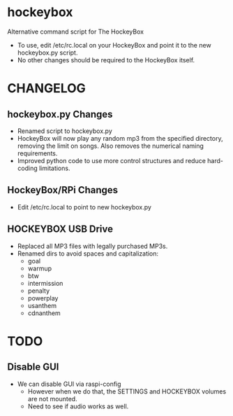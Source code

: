 # hockeybox
Alternative command script for The HockeyBox

* To use, edit /etc/rc.local on your HockeyBox and point it to the new hockeybox.py script.
* No other changes should be required to the HockeyBox itself.

# CHANGELOG
## hockeybox.py Changes
* Renamed script to hockeybox.py
* HockeyBox will now play any random mp3 from the specified directory, removing the limit on songs. Also removes the numerical naming requirements.
* Improved python code to use more control structures and reduce hard-coding limitations.

## HockeyBox/RPi Changes
* Edit /etc/rc.local to point to new hockeybox.py

## HOCKEYBOX USB Drive
* Replaced all MP3 files with legally purchased MP3s.
* Renamed dirs to avoid spaces and capitalization:
    * goal
    * warmup
    * btw
    * intermission
    * penalty
    * powerplay
    * usanthem
    * cdnanthem

# TODO
## Disable GUI
* We can disable GUI via raspi-config
    * However when we do that, the SETTINGS and HOCKEYBOX volumes are not mounted.
    * Need to see if audio works as well.
